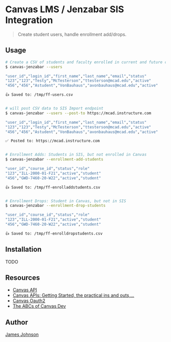 # Canvas LMS / Jenzabar SIS Integration

> Create student users, handle enrollment add/drops.

## Usage

```sh
# Create a CSV of students and faculty enrolled in current and future courses
$ canvas-jenzabar --users

"user_id","login_id","first_name","last_name","email","status"
"123","123","Testy","McTesterson","ttesterson@mcad.edu","active"
"456","456","Astudent","VonBauhaus","avonbauhaus@mcad.edu","active"

👍 Saved to: /tmp/ff-users.csv


# will post CSV data to SIS Import endpoint
$ canvas-jenzabar --users --post-to https://mcad.instructure.com

"user_id","login_id","first_name","last_name","email","status"
"123","123","Testy","McTesterson","ttesterson@mcad.edu","active"
"456","456","Astudent","VonBauhaus","avonbauhaus@mcad.edu","active"

✅ Posted to: https://mcad.instructure.com


# Enrollment Adds: Students in SIS, but not enrolled in Canvas
$ canvas-jenzabar --enrollment-add-students

"user_id","course_id","status","role"
"123","ILL-2000-01-F21","active","student"
"456","GWD-7460-20-W22","active","student"

👍 Saved to: /tmp/ff-enrolladdstudents.csv


# Enrollment Drops: Student in Canvas, but not in SIS
$ canvas-jenzabar --enrollment-drop-students

"user_id","course_id","status","role"
"123","ILL-2000-01-F21","active","student"
"456","GWD-7460-20-W22","active","student"

👍 Saved to: /tmp/ff-enrolldropstudents.csv
```

## Installation

TODO

## Resources

- [Canvas API](https://canvas.instructure.com/doc/api/)
- [Canvas APIs: Getting Started, the practical ins and outs,...](https://community.canvaslms.com/docs/DOC-14390-canvas-apis-getting-started-the-practical-ins-and-outs-gotchas-tips-and-tricks)
- [Canvas Oauth2](https://canvas.instructure.com/doc/api/file.oauth.html)
- [The ABCs of Canvas Dev](https://community.canvaslms.com/thread/17419-the-abcs-of-canvas-dev)

## Author

[James Johnson](https://www.jjohnson.me)
